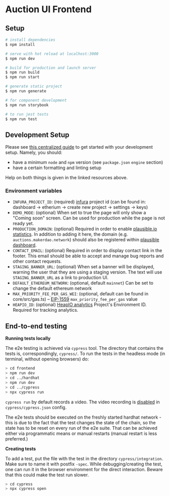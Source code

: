 # Auction UI Frontend

## Setup

```bash
# install dependencies
$ npm install

# serve with hot reload at localhost:3000
$ npm run dev

# build for production and launch server
$ npm run build
$ npm run start

# generate static project
$ npm run generate

# for component development
$ npm run storybook

# to run jest tests
$ npm run test
```

## Development Setup

Please see [this centralized guide](https://github.com/sidestream-tech/guides/blob/main/frontend-development/README.md) to get started with your development setup. Namely, you should:

- have a minimum `node` and `npm` version (see `package.json` `engine` section)
- have a certain formatting and linting setup

Help on both things is given in the linked resources above.

### Environment variables

- `INFURA_PROJECT_ID`: (required) [infura](https://infura.io/) project id (can be found in: dashboard -> etherium -> create new project -> settings -> keys)
- `DEMO_MODE`: (optional) When set to true the page will only show a "Coming soon" screen. Can be used for production while the page is not ready yet.
- `PRODUCTION_DOMAIN`: (optional) Required in order to enable [plausible.io statistics](https://github.com/moritzsternemann/vue-plausible#configuration). In addition to adding it here, the domain (e.g. `auctions.makerdao.network`) should also be registered within [plausible dashboard](https://plausible.io/).
- `CONTACT_EMAIL`: (optional) Required in order to display contact link in the footer. This email should be able to accept and manage bug reports and other contact requests.
- `STAGING_BANNER_URL`: (optional) When set a banner will be displayed, warning the user that they are using a staging version. The text will use `STAGING_BANNER_URL` as a link to production UI.
- `DEFAULT_ETHEREUM_NETWORK`: (optional, default `mainnet`) Can be set to change the default ethereum network
- `MAX_PRIORITY_FEE_PER_GAS_WEI`: (optional, default can be found in core/src/gas.ts) – [EIP-1559](https://eips.ethereum.org/EIPS/eip-1559) `max_priority_fee_per_gas` value
- `HEAPIO_ID`: (optional) [HeapIO analytics](https://heapanalytics.com/) Project's Environment ID. Required for tracking analytics.

## End-to-end testing

**Running tests locally**

The e2e testing is achieved via `cypress` tool. The directory that contains the tests is, correspondingly, `cypress/`.
To run the tests in the headless mode (in terminal, without opening browsers) do:

```sh
> cd frontend
> npm run dev
> cd ../hardhat
> npm run dev
> cd ../cypress
> npx cypress run
```

`cypress run` by default records a video. The video recording is [disabled](https://docs.cypress.io/guides/guides/screenshots-and-videos#Videos) in `cypress/cypress.json` config.

The e2e tests should be executed on the freshly started hardhat network - this is due to the fact that the test changes the state of the chain, so the state has to be reset on every run of the e2e suite. That can be achieved either via programmatic means or manual restarts (manual restart is less preferred.)

**Creating tests**

To add a test, put the file with the test in the directory `cypress/integration`. Make sure to name it with postfix `-spec`.
While debugging/creating the test, one can run it in the browser environment for the direct interaction. Beware that this could make the test run slower.

```sh
> cd cypress
> npx cypress open
```
